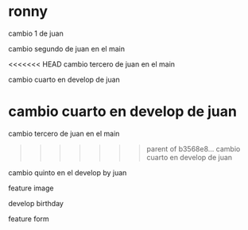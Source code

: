 # ronny

cambio 1 de juan

cambio segundo de juan en el main

<<<<<<< HEAD
cambio tercero de juan en el main

cambio cuarto en develop de juan

cambio cuarto en develop de juan
=======
cambio tercero de juan en el main
>>>>>>> parent of b3568e8... cambio cuarto en develop de juan

cambio quinto en el develop by juan


feature image

develop birthday

feature form